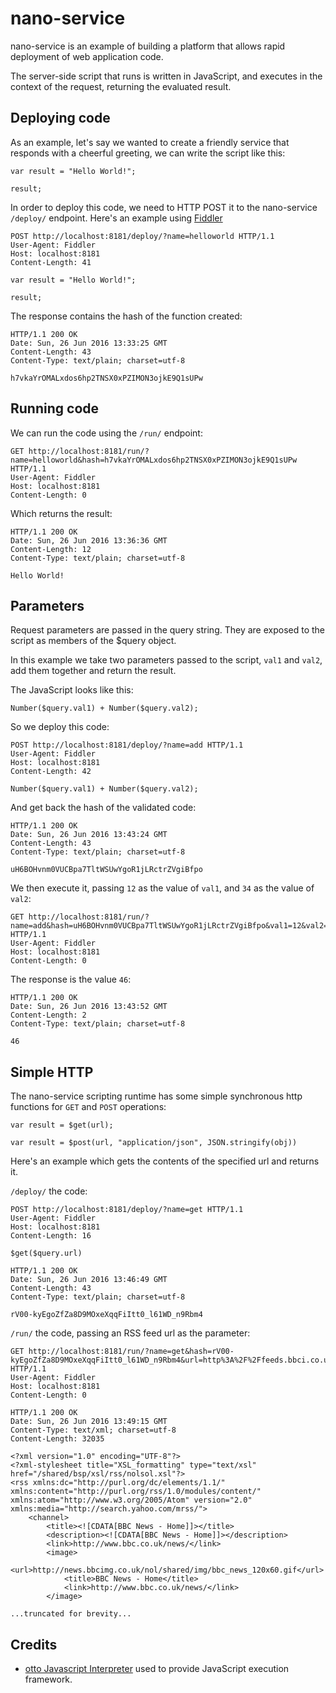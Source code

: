 # nano-service

nano-service is an example of building a platform that allows rapid
deployment of web application code.

The server-side script that runs is written in JavaScript, and 
executes in the context of the request, returning the evaluated result.

## Deploying code

As an example, let's say we wanted to create a friendly service that
responds with a cheerful greeting, we can write the script like this:

```
var result = "Hello World!";

result;
```

In order to deploy this code, we need to HTTP POST it to the 
nano-service `/deploy/` endpoint. Here's an example using 
[Fiddler](http://www.telerik.com/fiddler)

```
POST http://localhost:8181/deploy/?name=helloworld HTTP/1.1
User-Agent: Fiddler
Host: localhost:8181
Content-Length: 41

var result = "Hello World!";

result;
```

The response contains the hash of the function created:

```
HTTP/1.1 200 OK
Date: Sun, 26 Jun 2016 13:33:25 GMT
Content-Length: 43
Content-Type: text/plain; charset=utf-8

h7vkaYrOMALxdos6hp2TNSX0xPZIMON3ojkE9Q1sUPw
```

## Running code

We can run the code using the `/run/` endpoint:

```
GET http://localhost:8181/run/?name=helloworld&hash=h7vkaYrOMALxdos6hp2TNSX0xPZIMON3ojkE9Q1sUPw HTTP/1.1
User-Agent: Fiddler
Host: localhost:8181
Content-Length: 0
```

Which returns the result:

```
HTTP/1.1 200 OK
Date: Sun, 26 Jun 2016 13:36:36 GMT
Content-Length: 12
Content-Type: text/plain; charset=utf-8

Hello World!
```

## Parameters

Request parameters are passed in the query string. They are exposed to
the script as members of the $query object.

In this example we take two parameters passed to the script, `val1`
and `val2`, add them together and return the result.

The JavaScript looks like this:

```
Number($query.val1) + Number($query.val2);
```

So we deploy this code:

```
POST http://localhost:8181/deploy/?name=add HTTP/1.1
User-Agent: Fiddler
Host: localhost:8181
Content-Length: 42

Number($query.val1) + Number($query.val2);
```

And get back the hash of the validated code:

```
HTTP/1.1 200 OK
Date: Sun, 26 Jun 2016 13:43:24 GMT
Content-Length: 43
Content-Type: text/plain; charset=utf-8

uH6BOHvnm0VUCBpa7TltWSUwYgoR1jLRctrZVgiBfpo
```

We then execute it, passing `12` as the value of `val1`, and `34` as
the value of `val2`:

```
GET http://localhost:8181/run/?name=add&hash=uH6BOHvnm0VUCBpa7TltWSUwYgoR1jLRctrZVgiBfpo&val1=12&val2=34 HTTP/1.1
User-Agent: Fiddler
Host: localhost:8181
Content-Length: 0
```

The response is the value `46`:

```
HTTP/1.1 200 OK
Date: Sun, 26 Jun 2016 13:43:52 GMT
Content-Length: 2
Content-Type: text/plain; charset=utf-8

46
```

## Simple HTTP

The nano-service scripting runtime has some simple synchronous http 
functions for `GET` and `POST` operations:

```
var result = $get(url);
```

```
var result = $post(url, "application/json", JSON.stringify(obj))
```

Here's an example which gets the contents of the specified url and
returns it.

`/deploy/` the code:

```
POST http://localhost:8181/deploy/?name=get HTTP/1.1
User-Agent: Fiddler
Host: localhost:8181
Content-Length: 16

$get($query.url)
```

```
HTTP/1.1 200 OK
Date: Sun, 26 Jun 2016 13:46:49 GMT
Content-Length: 43
Content-Type: text/plain; charset=utf-8

rV00-kyEgoZfZa8D9MOxeXqqFiItt0_l61WD_n9Rbm4
```

`/run/` the code, passing an RSS feed url as the parameter:

```
GET http://localhost:8181/run/?name=get&hash=rV00-kyEgoZfZa8D9MOxeXqqFiItt0_l61WD_n9Rbm4&url=http%3A%2F%2Ffeeds.bbci.co.uk%2Fnews%2Frss.xml%3Fedition%3Duk HTTP/1.1
User-Agent: Fiddler
Host: localhost:8181
Content-Length: 0
```

```
HTTP/1.1 200 OK
Date: Sun, 26 Jun 2016 13:49:15 GMT
Content-Type: text/xml; charset=utf-8
Content-Length: 32035

<?xml version="1.0" encoding="UTF-8"?>
<?xml-stylesheet title="XSL_formatting" type="text/xsl" href="/shared/bsp/xsl/rss/nolsol.xsl"?>
<rss xmlns:dc="http://purl.org/dc/elements/1.1/" xmlns:content="http://purl.org/rss/1.0/modules/content/" xmlns:atom="http://www.w3.org/2005/Atom" version="2.0" xmlns:media="http://search.yahoo.com/mrss/">
    <channel>
        <title><![CDATA[BBC News - Home]]></title>
        <description><![CDATA[BBC News - Home]]></description>
        <link>http://www.bbc.co.uk/news/</link>
        <image>
            <url>http://news.bbcimg.co.uk/nol/shared/img/bbc_news_120x60.gif</url>
            <title>BBC News - Home</title>
            <link>http://www.bbc.co.uk/news/</link>
        </image>

...truncated for brevity...

```

## Credits

* [otto Javascript Interpreter](https://github.com/robertkrimen/otto)
used to provide JavaScript execution framework. 